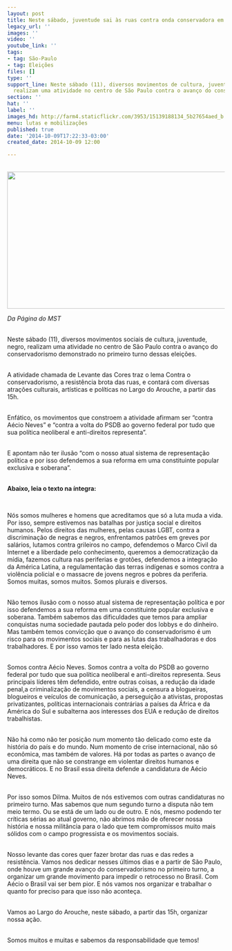 ```yaml
---
layout: post
title: Neste sábado, juventude sai às ruas contra onda conservadora em São Paulo
legacy_url: ''
images: ''
video: ''
youtube_link: ''
tags:
- tag: São-Paulo
- tag: Eleições
files: []
type: ''
support_line: Neste sábado (11), diversos movimentos de cultura, juventude, negro,
  realizam uma atividade no centro de São Paulo contra o avanço do conservadorismo.
section: ''
hat: ''
label: ''
images_hd: http://farm4.staticflickr.com/3953/15139188134_5b27654aed_b.jpg
menu: lutas e mobilizações
published: true
date: '2014-10-09T17:22:33-03:00'
created_date: 2014-10-09 12:00

---
```

<p><br />
<img alt="" height="317" src="http://farm4.staticflickr.com/3953/15139188134_5b27654aed_b.jpg" width="590" /></p>

<p><em>Da P&aacute;gina do MST</em></p>

<p><br />
Neste s&aacute;bado (11), diversos movimentos sociais de cultura, juventude, negro, realizam uma atividade no centro de S&atilde;o Paulo contra o avan&ccedil;o do conservadorismo demonstrado no primeiro turno dessas elei&ccedil;&otilde;es.</p>

<p><br />
A atividade chamada de Levante das Cores traz o lema Contra o conservadorismo, a resist&ecirc;ncia brota das ruas, e contar&aacute; com diversas atra&ccedil;&otilde;es culturais, art&iacute;sticas e pol&iacute;ticas no Largo do Arouche, a partir das 15h.</p>

<p><br />
Enf&aacute;tico, os movimentos que constroem a atividade afirmam ser &ldquo;contra A&eacute;cio Neves&rdquo; e &ldquo;contra a volta do PSDB ao governo federal por tudo que sua pol&iacute;tica neoliberal e anti-direitos representa&rdquo;.</p>

<p><br />
E apontam n&atilde;o ter ilus&atilde;o &ldquo;com o nosso atual sistema de representa&ccedil;&atilde;o pol&iacute;tica e por isso defendemos a sua reforma em uma constituinte popular exclusiva e soberana&rdquo;.</p>

<p><br />
<strong>Abaixo, leia o texto na &iacute;ntegra:</strong></p>

<p>&nbsp;</p>

<p>N&oacute;s somos mulheres e homens que acreditamos que s&oacute; a luta muda a vida. Por isso, sempre estivemos nas batalhas por justi&ccedil;a social e direitos humanos. Pelos direitos das mulheres, pelas causas LGBT, contra a discrimina&ccedil;&atilde;o de negras e negros, enfrentamos patr&otilde;es em greves por sal&aacute;rios, lutamos contra grileiros no campo, defendemos o Marco Civil da Internet e a liberdade pelo conhecimento, queremos a democratiza&ccedil;&atilde;o da m&iacute;dia, fazemos cultura nas periferias e grot&otilde;es, defendemos a integra&ccedil;&atilde;o da Am&eacute;rica Latina, a regulamenta&ccedil;&atilde;o das terras ind&iacute;genas e somos contra a viol&ecirc;ncia policial e o massacre de jovens negros e pobres da periferia. Somos muitas, somos muitos. Somos plurais e diversos.</p>

<p><br />
N&atilde;o temos ilus&atilde;o com o nosso atual sistema de representa&ccedil;&atilde;o pol&iacute;tica e por isso defendemos a sua reforma em uma constituinte popular exclusiva e soberana. Tamb&eacute;m sabemos das dificuldades que temos para ampliar conquistas numa sociedade pautada pelo poder dos lobbys e do dinheiro. Mas tamb&eacute;m temos convic&ccedil;&atilde;o que o avan&ccedil;o do conservadorismo &eacute; um risco para os movimentos sociais e para as lutas das trabalhadoras e dos trabalhadores. E por isso vamos ter lado nesta elei&ccedil;&atilde;o.</p>

<p><br />
Somos contra A&eacute;cio Neves. Somos contra a volta do PSDB ao governo federal por tudo que sua pol&iacute;tica neoliberal e anti-direitos representa. Seus principais l&iacute;deres t&ecirc;m defendido, entre outras coisas, a redu&ccedil;&atilde;o da idade penal,a criminaliza&ccedil;&atilde;o de movimentos sociais, a censura a blogueiras, blogueiros e ve&iacute;culos de comunica&ccedil;&atilde;o, a persegui&ccedil;&atilde;o a ativistas, propostas privatizantes, pol&iacute;ticas internacionais contr&aacute;rias a pa&iacute;ses da &Aacute;frica e da Am&eacute;rica do Sul e subalterna aos interesses dos EUA e redu&ccedil;&atilde;o de direitos trabalhistas.</p>

<p><br />
N&atilde;o h&aacute; como n&atilde;o ter posi&ccedil;&atilde;o num momento t&atilde;o delicado como este da hist&oacute;ria do pa&iacute;s e do mundo. Num momento de crise internacional, n&atilde;o s&oacute; econ&ocirc;mica, mas tamb&eacute;m de valores. H&aacute; por todas as partes o avan&ccedil;o de uma direita que n&atilde;o se constrange em violentar direitos humanos e democr&aacute;ticos. E no Brasil essa direita defende a candidatura de A&eacute;cio Neves.</p>

<p><br />
Por isso somos Dilma. Muitos de n&oacute;s estivemos com outras candidaturas no primeiro turno. Mas sabemos que num segundo turno a disputa n&atilde;o tem meio termo. Ou se est&aacute; de um lado ou de outro. E n&oacute;s, mesmo podendo ter cr&iacute;ticas s&eacute;rias ao atual governo, n&atilde;o abrimos m&atilde;o de oferecer nossa hist&oacute;ria e nossa milit&acirc;ncia para o lado que tem compromissos muito mais s&oacute;lidos com o campo progressista e os movimentos sociais.</p>

<p><br />
Nosso levante das cores quer fazer brotar das ruas e das redes a resist&ecirc;ncia. Vamos nos dedicar nesses &uacute;ltimos dias e a partir de S&atilde;o Paulo, onde houve um grande avan&ccedil;o do conservadorismo no primeiro turno, a organizar um grande movimento para impedir o retrocesso no Brasil. Com A&eacute;cio o Brasil vai ser bem pior. E n&oacute;s vamos nos organizar e trabalhar o quanto for preciso para que isso n&atilde;o aconte&ccedil;a.</p>

<p><br />
Vamos ao Largo do Arouche, neste s&aacute;bado, a partir das 15h, organizar nossa a&ccedil;&atilde;o.</p>

<p><br />
Somos muitos e muitas e sabemos da responsabilidade que temos!</p>
